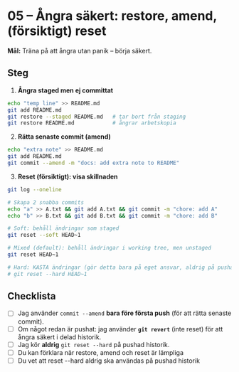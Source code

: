 # 05 – Ångra säkert: restore, amend, (försiktigt) reset

**Mål:** Träna på att ångra utan panik – börja säkert.

## Steg
1) **Ångra staged men ej committat**
```bash
echo "temp line" >> README.md
git add README.md
git restore --staged README.md   # tar bort från staging
git restore README.md            # ångrar arbetskopia
```

2) **Rätta senaste commit (amend)**
```bash
echo "extra note" >> README.md
git add README.md
git commit --amend -m "docs: add extra note to README"
```

3) **Reset (försiktigt): visa skillnaden**
```bash
git log --oneline

# Skapa 2 snabba commits
echo "a" >> A.txt && git add A.txt && git commit -m "chore: add A"
echo "b" >> B.txt && git add B.txt && git commit -m "chore: add B"

# Soft: behåll ändringar som staged
git reset --soft HEAD~1

# Mixed (default): behåll ändringar i working tree, men unstaged
git reset HEAD~1

# Hard: KASTA ändringar (gör detta bara på eget ansvar, aldrig på pushad historik)
# git reset --hard HEAD~1
```

## Checklista
- [ ] Jag använder `commit --amend` **bara före första push** (för att rätta senaste commit).
- [ ] Om något redan är pushat: jag använder **`git revert`** (inte reset) för att ångra säkert i delad historik.
- [ ] Jag kör **aldrig** `git reset --hard` på pushad historik.
- [ ] Du kan förklara när restore, amend och reset är lämpliga
- [ ] Du vet att reset --hard aldrig ska användas på pushad historik
